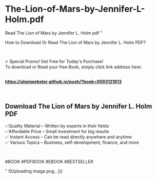 # The-Lion-of-Mars-by-Jennifer-L-Holm.pdf
Read The Lion of Mars by Jennifer L. Holm pdf
"<p>How to Download Or Read The Lion of Mars by Jennifer L. Holm PDF?</p>
<p>&nbsp;</p>
<p>&#128293;  Special Promo! Get Free for Today's Purchase!<br />To download or Read your free Book, simply click link address here:&nbsp;<br />&nbsp;</p>
<p><a href=""https://alaniwebster.github.io/push/?book=0593121813""><strong>https://alaniwebster.github.io/push/?book=0593121813</strong></a></p>
<p>&nbsp;</p>
<h2>Download The Lion of Mars by Jennifer L. Holm PDF</h2>
<p>&#x2705;Quality Material &ndash; Written by experts in their fields<br />&#x2705;Affordable Price &ndash; Small investment for big results<br />&#x2705; Instant Access &ndash; Can be read directly anywhere and anytime<br />&#x2705; Various Topics &ndash; Business, self-development, finance, and more</p>
<p>&nbsp;</p>
<p>#BOOK #PDFBOOK #EBOOK #BESTSELLER</p>
"
![Uploading image.png…]()
